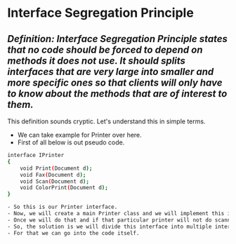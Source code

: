 # Interface Segregation Principle
## _Definition: Interface Segregation Principle states that no code should be forced to depend on methods it does not use. It should splits interfaces that are very large into smaller and more specific ones so that clients will only have to know about the methods that are of interest to them._

This definition sounds cryptic. Let's understand this in simple terms.

- We can take example for Printer over here.
- First of all below is out pseudo code.
```sh
interface IPrinter
{
    void Print(Document d);
    void Fax(Document d);
    void Scan(Document d);
    void ColorPrint(Document d);
}

- So this is our Printer interface.
- Now, we will create a main Printer class and we will implement this interface for that class.
- Once we will do that and if that particular printer will not do scanning or faxing, then what we will add for those methods.
- So, the solution is we will divide this interface into multiple interfaces and will implement whichever interface we want to implement for particular printer.
- For that we can go into the code itself.

